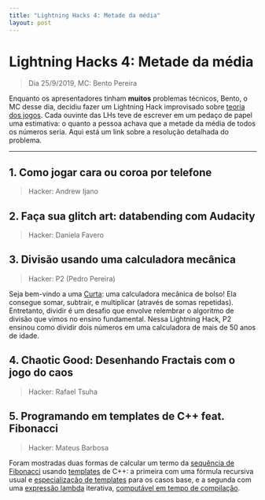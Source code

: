 ```yaml
---
title: "Lightning Hacks 4: Metade da média"
layout: post
---
```


# Lightning Hacks 4: Metade da média
> Dia 25/9/2019, MC: Bento Pereira

Enquanto os apresentadores tinham __muitos__ problemas técnicos,
Bento, o MC desse dia, decidiu fazer um Lightning Hack improvisado sobre
[teoria dos jogos](https://pt.wikipedia.org/wiki/Teoria_dos_jogos). Cada ouvinte das LHs
teve de escrever em um pedaço de papel uma estimativa: o quanto a pessoa achava que
a metade da média de todos os números seria. Aqui está um link sobre a resolução detalhada
do problema.

<hr>

## 1. Como jogar cara ou coroa por telefone
> Hacker: Andrew Ijano


## 2. Faça sua glitch art: databending com Audacity
> Hacker: Daniela Favero


## 3. Divisão usando uma calculadora mecânica
> Hacker: P2 (Pedro Pereira)

Seja bem-vindo a uma [Curta](https://pt.wikipedia.org/wiki/Curta): uma calculadora mecânica de
bolso! Ela consegue somar, subtrair, e multiplicar (através de somas repetidas). Entretanto,
dividir é um desafio que envolve relembrar o algoritmo de divisão que vimos no ensino fundamental.
Nessa Lightning Hack, P2 ensinou como dividir dois números em uma calculadora de mais de 50 anos de idade.

## 4. Chaotic Good: Desenhando Fractais com o jogo do caos
> Hacker: Rafael Tsuha


## 5. Programando em templates de C++ feat. Fibonacci
> Hacker: Mateus Barbosa

Foram mostradas duas formas de calcular um termo da [sequência de Fibonacci](https://en.wikipedia.org/wiki/Fibonacci_number) usando [templates](https://en.cppreference.com/w/cpp/language/templates) de C++: a primeira com uma fórmula recursiva usual e [especialização de templates](https://en.cppreference.com/w/cpp/language/template_specialization) para os casos base, e a segunda com uma [expressão lambda](https://en.cppreference.com/w/cpp/language/lambda) iterativa, [computável em tempo de compilação](https://en.cppreference.com/w/cpp/language/constexpr).

